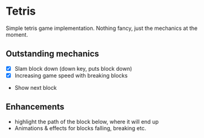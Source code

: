# Tetris

Simple tetris game implementation. Nothing fancy, just the mechanics at the moment.

## Outstanding mechanics

- [x] Slam block down (down key, puts block down)
- [x] Increasing game speed with breaking blocks
- Show next block

## Enhancements

- highlight the path of the block below, where it will end up
- Animations & effects for blocks falling, breaking etc.